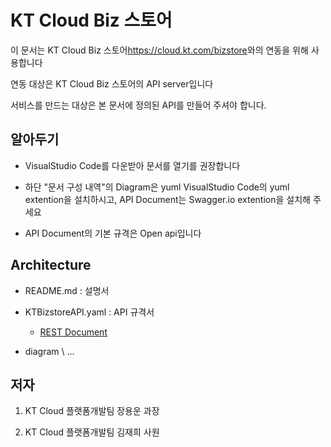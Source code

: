 # KT Cloud Biz 스토어

이 문서는 KT Cloud Biz 스토어<https://cloud.kt.com/bizstore>와의 연동을 위해 사용합니다

연동 대상은 KT Cloud Biz 스토어의 API server입니다

서비스를 만드는 대상은 본 문서에 정의된 API를 만들어 주셔야 합니다. 

## 알아두기

- VisualStudio Code를 다운받아 문서를 열기를 권장합니다

- 하단 "문서 구성 내역"의 Diagram은 yuml VisualStudio Code의 yuml extention을 설치하시고, API Document는 Swagger.io extention을 설치해 주세요

- API Document의 기본 규격은 Open api입니다

## Architecture 

- README.md : 설명서

- KTBizstoreAPI.yaml : API 규격서 
  * [REST Document](https://www.ics.uci.edu/~fielding/pubs/dissertation/rest_arch_style.htm)

- diagram
  \ ...  

## 저자

1. KT Cloud 플랫폼개발팀 장용운 과장

2. KT Cloud 플랫폼개발팀 김재희 사원
